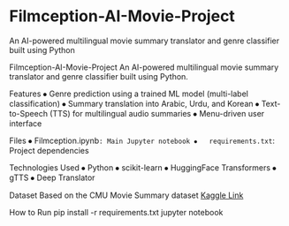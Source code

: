 # Filmception-AI-Movie-Project
An AI-powered multilingual movie summary translator and genre classifier built using Python

Filmception-AI-Movie-Project
An AI-powered multilingual movie summary translator and genre classifier built using Python.

Features
⦁	Genre prediction using a trained ML model (multi-label classification)
⦁	Summary translation into Arabic, Urdu, and Korean
⦁	Text-to-Speech (TTS) for multilingual audio summaries
⦁	Menu-driven user interface

Files
⦁	Filmception.ipynb`: Main Jupyter notebook
⦁	requirements.txt`: Project dependencies

Technologies Used
⦁	Python
⦁	scikit-learn
⦁	HuggingFace Transformers
⦁	gTTS
⦁	Deep Translator

Dataset
Based on the CMU Movie Summary dataset [Kaggle Link](https://www.kaggle.com/datasets/msafi04/movies-genre-dataset-cmu-movie-summary)

How to Run
pip install -r requirements.txt
jupyter notebook
